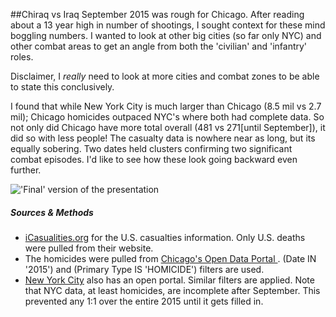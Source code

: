 ##Chiraq vs Iraq
September 2015 was rough for Chicago. After reading about a 13 year high in number of shootings, I sought context for these mind boggling numbers. I wanted to look at other big cities (so far only NYC) and other combat areas to get an angle from both the 'civilian' and 'infantry' roles.

Disclaimer, I *really* need to look at more cities and combat zones to be able to state this conclusively.

I found that while New York City is much larger than Chicago (8.5 mil vs 2.7 mil); Chicago homicides outpaced NYC's where both had complete data. So not only did Chicago have more total overall (481 vs 271[until September]), it did so with less people! The casualty data is nowhere near as long, but its equally sobering. Two dates held clusters confirming two significant combat episodes. I'd like to see how these look going backward even further. 

!['Final' version of the presentation](https://github.com/ryan-p-larson/Chiraq/raw/master/examples/circles.png)

##### Sources & Methods

- [iCasualities.org](http://icasualties.org/OEF/Fatalities.aspx) for the U.S. casualties information. Only U.S. deaths were pulled from their website.
- The homicides were pulled from [Chicago's Open Data Portal ](https://data.cityofchicago.org/Public-Safety/Crimes-2001-to-present/ijzp-q8t2). (Date IN '2015') and (Primary Type IS 'HOMICIDE') filters are used.
- [New York City](https://data.cityofnewyork.us/Public-Safety/NYPD-7-Major-Felony-Incidents/hyij-8hr7) also has an open portal. Similar filters are applied. Note that NYC data, at least homicides, are incomplete after September. This prevented any 1:1 over the entire 2015 until it gets filled in.
